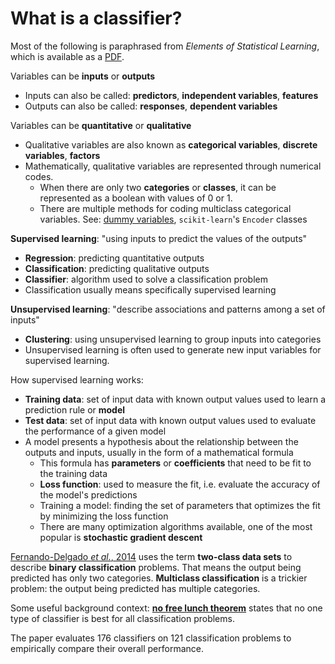# What is a classifier?

Most of the following is paraphrased from _Elements of Statistical Learning_, which is available as a [PDF](https://web.stanford.edu/~hastie/ElemStatLearn/printings/ESLII_print12.pdf).

Variables can be **inputs** or **outputs**
* Inputs can also be called: **predictors**, **independent variables**, **features**
* Outputs can also be called: **responses**, **dependent variables**

Variables can be **quantitative** or **qualitative**
* Qualitative variables are also known as **categorical variables**, **discrete variables**, **factors**
* Mathematically, qualitative variables are represented through numerical codes.
  * When there are only two **categories** or **classes**, it can be represented as a boolean with values of 0 or 1.
  * There are multiple methods for coding multiclass categorical variables. See: [dummy variables](https://en.wikipedia.org/wiki/Dummy_variable_(statistics)), `scikit-learn`'s `Encoder` classes

**Supervised learning**: "using inputs to predict the values of the outputs"
* **Regression**: predicting quantitative outputs
* **Classification**: predicting qualitative outputs
* **Classifier**: algorithm used to solve a classification problem
* Classification usually means specifically supervised learning

**Unsupervised learning**: "describe associations and patterns among a set of inputs"
* **Clustering**: using unsupervised learning to group inputs into categories
* Unsupervised learning is often used to generate new input variables for supervised learning.

How supervised learning works:
* **Training data**: set of input data with known output values used to learn a prediction rule or **model**
* **Test data**: set of input data with known output values used to evaluate the performance of a given model
* A model presents a hypothesis about the relationship between the outputs and inputs, usually in the form of a mathematical formula
  * This formula has **parameters** or **coefficients** that need to be fit to the training data
  * **Loss function**: used to measure the fit, i.e. evaluate the accuracy of the model's predictions
  * Training a model: finding the set of parameters that optimizes the fit by minimizing the loss function
  * There are many optimization algorithms available, one of the most popular is **stochastic gradient descent**

[Fernando-Delgado _et al._, 2014](http://jmlr.org/papers/volume15/delgado14a/delgado14a.pdf) uses the term **two-class data sets** to describe **binary classification** problems. That means the output being predicted has only two categories. **Multiclass classification** is a trickier problem: the output being predicted has multiple categories.

Some useful background context: [**no free lunch theorem**](https://en.wikipedia.org/wiki/No_free_lunch_in_search_and_optimization) states that no one type of classifier is best for all classification problems.

The paper evaluates 176 classifiers on 121 classification problems to empirically compare their overall performance.